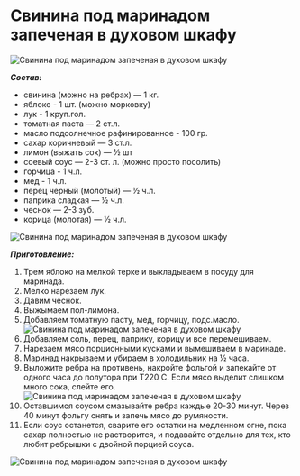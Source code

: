 # Свинина под маринадом запеченая в духовом шкафу
![Свинина под маринадом запеченая в духовом шкафу](/images/Kulinar/Second/svinina_marinad-04.jpg 'Свинина под маринадом запеченая в духовом шкафу')

***Состав:***

- свинина (можно на ребрах) — 1 кг.
- яблоко - 1 шт. (можно морковку)
- лук - 1 круп.гол.
- томатная паста — 2 ст.л.
- масло подсолнечное рафинированное - 100 гр.
- сахар коричневый — 3 ст.л.
- лимон (выжать сок) — ½ шт
- соевый соус   — 2-3 ст. л. (можно просто посолить)
- горчица - 1 ч.л.
- мед - 1 ч.л.
- перец черный (молотый) — ½ ч.л.
- паприка сладкая   — ½ ч.л.
- чеснок — 2-3 зуб.
- корица    (молотая) — ½ ч.л.

![Свинина под маринадом запеченая в духовом шкафу](/images/Kulinar/Second/svinina_marinad-01.jpg 'Свинина под маринадом запеченая в духовом шкафу')

***Приготовление:***

1. Трем яблоко на мелкой терке и выкладываем в посуду для маринада.
2. Мелко нарезаем лук.
3. Давим чеснок.
4. Выжымаем пол-лимона.
5. Добавляем томатную пасту, мед, горчицу, подс.масло.  
    ![Свинина под маринадом запеченая в духовом шкафу](/images/Kulinar/Second/svinina_marinad-02.jpg 'Свинина под маринадом запеченая в духовом шкафу')
6. Добавляем соль, перец, паприку, корицу и все перемешиваем.
7. Нарезаем мясо порционными кусками и вымешиваем в маринаде.
8. Маринад накрываем и убираем в холодильник на ½ часа.
9. Выложите ребра на противень, накройте фольгой и запекайте от одного часа до полутора при Т220 С. Если мясо выделит слишком много сока, слейте его.  
    ![Свинина под маринадом запеченая в духовом шкафу](/images/Kulinar/Second/svinina_marinad-03.jpg 'Свинина под маринадом запеченая в духовом шкафу')
10. Оставшимся соусом смазывайте ребра каждые 20-30 минут. Через 40 минут фольгу снять и запечь мясо до румяности.
11. Если соус останется, сварите его остатки на медленном огне, пока сахар полностью не растворится, и подавайте отдельно для тех, кто любит ребрышки с двойной порцией соуса.

![Свинина под маринадом запеченая в духовом шкафу](/images/Kulinar/Second/svinina_marinad-04.jpg 'Свинина под маринадом запеченая в духовом шкафу')
